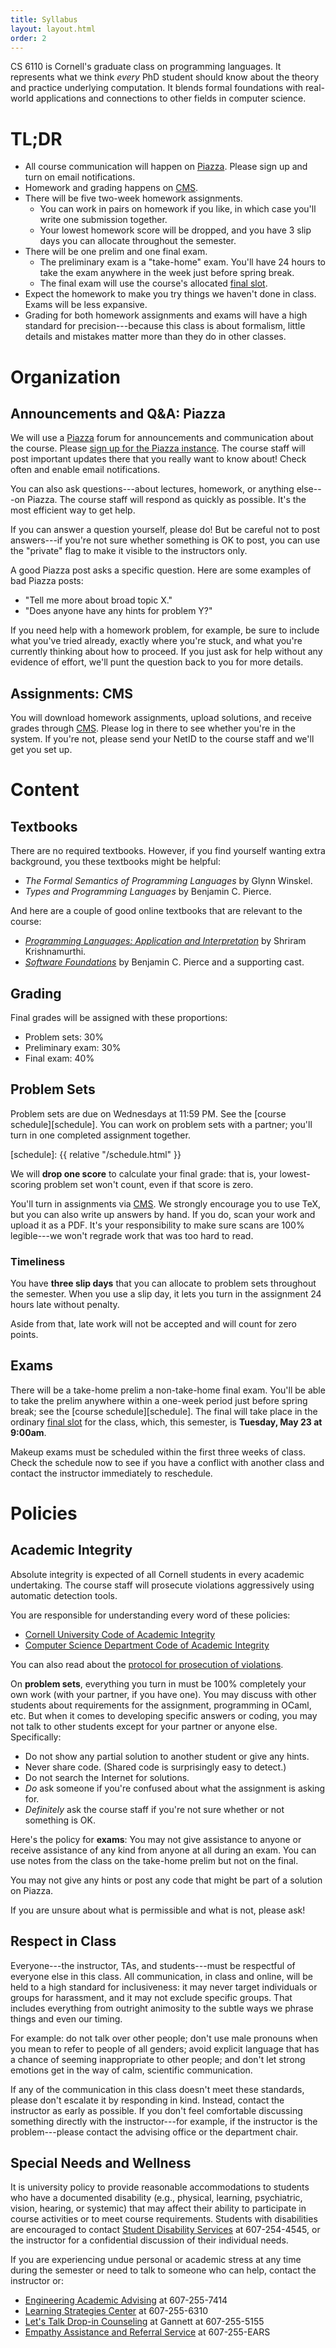 ```yaml
---
title: Syllabus
layout: layout.html
order: 2
---
```


CS 6110 is Cornell's graduate class on programming languages. It represents what we think *every* PhD student should know about the theory and practice underlying computation. It blends formal foundations with real-world applications and connections to other fields in computer science.

# TL;DR

- All course communication will happen on [Piazza][]. Please sign up and turn on email notifications.
- Homework and grading happens on [CMS][].
- There will be five two-week homework assignments.
  - You can work in pairs on homework if you like, in which case you'll write one submission together.
  - Your lowest homework score will be dropped, and you have 3 slip days you can allocate throughout the semester.
- There will be one prelim and one final exam.
  - The preliminary exam is a "take-home" exam. You'll have 24 hours to take the exam anywhere in the week just before spring break.
  - The final exam will use the course's allocated [final slot][finals].
- Expect the homework to make you try things we haven't done in class. Exams will be less expansive.
- Grading for both homework assignments and exams will have a high standard for precision---because this class is about formalism, little details and mistakes matter more than they do in other classes.

[piazza]: https://piazza.com/cornell/spring2017/cs6110
[cms]: https://cmsx.cs.cornell.edu/
[finals]: https://registrar.cornell.edu/exams/spring-final-exam-schedule

# Organization

## Announcements and Q&A: Piazza

We will use a [Piazza][] forum for announcements and communication about the course. Please [sign up for the Piazza instance][piazza]. The course staff will post important updates there that you really want to know about! Check often and enable email notifications.

You can also ask questions---about lectures, homework, or anything else---on Piazza. The course staff will respond as quickly as possible. It's the most efficient way to get help.

If you can answer a question yourself, please do! But be careful not to post answers---if you're not sure whether something is OK to post, you can use the "private" flag to make it visible to the instructors only.

A good Piazza post asks a specific question. Here are some examples of bad Piazza posts:

* "Tell me more about broad topic X."
* "Does anyone have any hints for problem Y?"

If you need help with a homework problem, for example, be sure to include what you've tried already, exactly where you're stuck, and what you're currently thinking about how to proceed. If you just ask for help without any evidence of effort, we'll punt the question back to you for more details.

## Assignments: CMS

You will download homework assignments, upload solutions, and receive grades through [CMS][]. Please log in there to see whether you're in the system. If you're not, please send your NetID to the course staff and we'll get you set up.

# Content

## Textbooks

There are no required textbooks. However, if you find yourself wanting extra background, you these textbooks might be helpful:

* *The Formal Semantics of Programming Languages* by Glynn Winskel.
* *Types and Programming Languages* by Benjamin C. Pierce.

And here are a couple of good online textbooks that are relevant to the course:

* [*Programming Languages: Application and Interpretation*](http://cs.brown.edu/~sk/Publications/Books/ProgLangs/) by Shriram Krishnamurthi.
* [*Software Foundations*](https://www.cis.upenn.edu/~bcpierce/sf/) by Benjamin C. Pierce and a supporting cast.

## Grading

Final grades will be assigned with these proportions:

* Problem sets: 30%
* Preliminary exam: 30%
* Final exam: 40%

## Problem Sets

Problem sets are due on Wednesdays at 11:59 PM. See the [course schedule][schedule]. You can work on problem sets with a partner; you'll turn in one completed assignment together.

[schedule]: {{ relative "/schedule.html" }}

We will **drop one score** to calculate your final grade: that is, your lowest-scoring problem set won't count, even if that score is zero.

You'll turn in assignments via [CMS][].
We strongly encourage you to use TeX, but you can also write up answers by hand. If you do, scan your work and upload it as a PDF. It's your responsibility to make sure scans are 100% legible---we won't regrade work that was too hard to read.

### Timeliness

You have **three slip days** that you can allocate to problem sets throughout the semester. When you use a slip day, it lets you turn in the assignment 24 hours late without penalty.

Aside from that, late work will not be accepted and will count for zero points.

## Exams

There will be a take-home prelim a non-take-home final exam. You'll be able to take the prelim anywhere within a one-week period just before spring break; see the [course schedule][schedule]. The final will take place in the ordinary [final slot][finals] for the class, which, this semester, is **Tuesday, May 23 at 9:00am**.

Makeup exams must be scheduled within the first three weeks of class. Check the schedule now to see if you have a conflict with another class and contact the instructor immediately to reschedule.

# Policies

## Academic Integrity

Absolute integrity is expected of all Cornell students in every academic undertaking. The course staff will prosecute violations aggressively using automatic detection tools.

You are responsible for understanding every word of these policies:

- <a href="http://cuinfo.cornell.edu/Academic/AIC.html">Cornell University Code of Academic Integrity</a>
- <a href="http://www.cs.cornell.edu/ugrad/CSMajor/index.htm#ai">Computer Science Department Code of Academic Integrity</a>

You can also read about the [protocol for prosecution of violations][aiproceedings].

[aiproceedings]: http://www.theuniversityfaculty.cornell.edu/AcadInteg/index.html

On **problem sets**, everything you turn in must be 100% completely your own work (with your partner, if you have one). You may discuss with other students about requirements for the assignment, programming in OCaml, etc. But when it comes to developing specific answers or coding, you may not talk to other students except for your partner or anyone else. Specifically:

* Do not show any partial solution to another student or give any hints.
* Never share code. (Shared code is surprisingly easy to detect.)
* Do not search the Internet for solutions.
* *Do* ask someone if you're confused about what the assignment is asking for.
* *Definitely* ask the course staff if you're not sure whether or not something is OK.

Here's the policy for **exams**: You may not give assistance to anyone or receive assistance of any kind from anyone at all during an exam.
You can use notes from the class on the take-home prelim but not on the final.

You may not give any hints or post any code that might be part of a solution on Piazza.

If you are unsure about what is permissible and what is not, please ask!

## Respect in Class

Everyone---the instructor, TAs, and students---must be respectful of everyone else in this class. All communication, in class and online, will be held to a high standard for inclusiveness: it may never target individuals or groups for harassment, and it may not exclude specific groups. That includes everything from outright animosity to the subtle ways we phrase things and even our timing.

For example: do not talk over other people; don't use male pronouns when you mean to refer to people of all genders; avoid explicit language that has a chance of seeming inappropriate to other people; and don't let strong emotions get in the way of calm, scientific communication.

If any of the communication in this class doesn't meet these standards, please don't escalate it by responding in kind. Instead, contact the instructor as early as possible. If you don't feel comfortable discussing something directly with the instructor---for example, if the instructor is the problem---please contact the advising office or the department chair.

## Special Needs and Wellness

It is university policy to provide reasonable accommodations to students who have a documented disability (e.g., physical, learning, psychiatric, vision, hearing, or systemic) that may affect their
ability to participate in course activities or to meet course requirements. Students with disabilities are encouraged to contact <a href="http://sds.cornell.edu">Student Disability Services</a> at
607-254-4545, or the instructor for a confidential discussion of their
individual needs.

If you are experiencing undue personal or academic stress at any time during the semester or need to talk to someone who can help, contact the instructor or:

- <a href="http://www.engineering.cornell.edu/student-services/academic-advising">Engineering Academic Advising</a> at 607-255-7414
- <a href="http://lsc.sas.cornell.edu">Learning Strategies Center</a> at 607-255-6310
- <a href="http://www.gannett.cornell.edu/LetsTalk">Let's Talk Drop-in Counseling</a> at Gannett at 607-255-5155
- <a href="http://ears.dos.cornell.edu">Empathy Assistance and Referral Service</a> at 607-255-EARS

